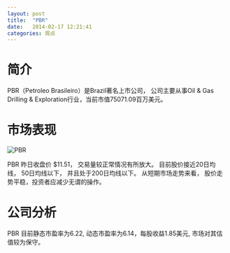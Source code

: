 ```yaml
---
layout: post
title:  "PBR"
date:   2014-02-17 12:21:41
categories: 观点
---
```


# 简介
PBR（Petroleo Brasileiro）是Brazil著名上市公司，
公司主要从事Oil & Gas Drilling & Exploration行业，当前市值75071.09百万美元。

# 市场表现

![PBR](http://finviz.com/chart.ashx?t=PBR&ty=c&ta=1&p=d&s=l)

PBR 昨日收盘价 $11.51，
交易量较正常情况有所放大。
目前股价接近20日均线，
50日均线以下，
并且处于200日均线以下。
从短期市场走势来看，
股价走势平稳，投资者应减少无谓的操作。

# 公司分析
PBR 目前静态市盈率为6.22, 动态市盈率为6.14，每股收益1.85美元,
市场对其估值较为保守。
